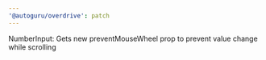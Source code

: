 ```yaml
---
'@autoguru/overdrive': patch
---
```


NumberInput: Gets new preventMouseWheel prop to prevent value change while
scrolling
